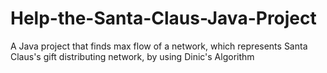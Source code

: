 # Help-the-Santa-Claus-Java-Project
 A Java project that finds max flow of a network, which represents Santa Claus's gift distributing network, by using Dinic's Algorithm
